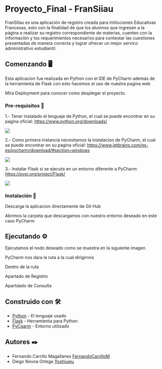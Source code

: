 # Proyecto_Final - FranSiiau

FranSIIau es una aplicación de registro creada para Intituciones Educativas Francesas, esto con la finalidad de que los alumnos que ingresen a la página a realizar su registro correspondiente de materias, cuenten con la información y los requerimientos necesarios para contestar las cuestiones presentadas de manera correcta y lograr ofrecer un mejor servico administrativo estudiantil.

## Comenzando 🖥️
Esta aplicacion fue realizada en Python con el IDE de PyCharm además de la herramienta de Flask con esto hacemos el uso de nuestra pagina web

Mira Deployment para conocer como desplegar el proyecto.
### Pre-requisitos 📓
1.- Tener instalado el lenguaje de Python, el cual se puede encontrar en su pagina oficial: https://www.python.org/downloads/

<img src="https://user-images.githubusercontent.com/84459707/123178112-29dec380-d44c-11eb-803b-b6b25f57728d.png"/>

2.- Como primera instancia necesitamos la instalacion de PyCharm, el cual se puede encontrar en su pagina oficial: https://www.jetbrains.com/es-es/pycharm/download/#section=windows

<img src="https://user-images.githubusercontent.com/84459707/123177329-b12b3780-d44a-11eb-8e94-d409bf89d613.png"/>

3.- Instalar Flask si se ejecuta en un entorno diferente a PyCharm: https://pypi.org/project/Flask/

<img src="https://user-images.githubusercontent.com/84459707/123177904-c6549600-d44b-11eb-9ff6-0984b3ed04cf.png"/>

### Instalación 🔧

Descarga la aplicacion directamente de Git Hub

Abrimos la carpeta que descargamos con nuestro entorno deseado en este caso PyCharm
## Ejecutando ⚙️

Ejecutamos el nodo deseado como se muestra en la siguiente imagen

PyCharm nos dara la ruta a la cual dirigirnos

Dentro de la ruta

Apartado de Registro

Apartdado de Consulta

## Construido con 🛠️
  - [Python](https://www.python.org/downloads/) - El lenguaje usado
  - [Flask](https://pypi.org/project/Flask/) - Herramienta para Python
  - [PyCgarm](https://www.jetbrains.com/es-es/pycharm/download/#section=windows) - Entorno utilizado
## Autores ✒️
  - Fernando Carrillo Magallanes [FernandoCarrilloM](https://github.com/FernandoCarrilloM)
  - Diego Novoa Ortega [Yoshiuwu](https://github.com/Yoshiuwu)
